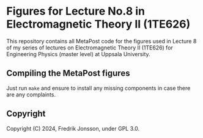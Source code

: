 # Figures for Lecture No.8 in Electromagnetic Theory II (1TE626)

This repository contains all MetaPost code for the figures used in Lecture 8
of my series of lectures on Electromagnetic Theory II (1TE626) for Engineering
Physics (master level) at Uppsala University.

## Compiling the MetaPost figures

Just run `make` and ensure to install any missing components in case there
are any complaints.

## Copyright
Copyright (C) 2024, Fredrik Jonsson, under GPL 3.0.
